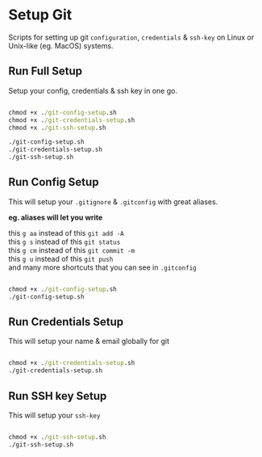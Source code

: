 # Setup Git

Scripts for setting up git `configuration`, `credentials` & `ssh-key` on Linux or Unix-like (eg. MacOS) systems.

## Run Full Setup

Setup your config, credentials & ssh key in one go.

```cmd

chmod +x ./git-config-setup.sh
chmod +x ./git-credentials-setup.sh
chmod +x ./git-ssh-setup.sh

./git-config-setup.sh
./git-credentials-setup.sh
./git-ssh-setup.sh

```

## Run Config Setup

This will setup your `.gitignore` & `.gitconfig` with great aliases.

**eg. aliases will let you write** <br>

this `g aa` instead of this `git add -A` <br>
this `g s` instead of this `git status` <br>
this `g cm` instead of this `git commit -m` <br>
this `g u` instead of this `git push` <br>
and many more shortcuts that you can see in `.gitconfig` <br>

```cmd

chmod +x ./git-config-setup.sh
./git-config-setup.sh

```

## Run Credentials Setup

This will setup your name & email globally for git

```cmd

chmod +x ./git-credentials-setup.sh
./git-credentials-setup.sh

```

## Run SSH key Setup

This will setup your `ssh-key`

```cmd

chmod +x ./git-ssh-setup.sh
./git-ssh-setup.sh

```
